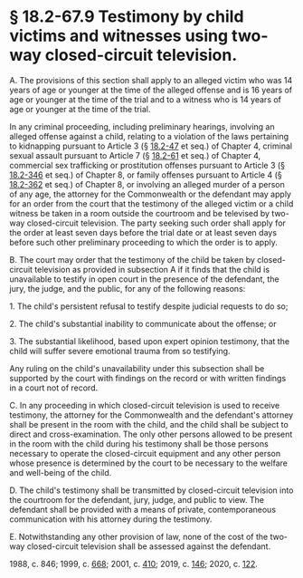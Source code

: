 # § 18.2-67.9 Testimony by child victims and witnesses using two-way closed-circuit television.

<p>A. The provisions of this section shall apply to an alleged victim who was 14 years of age or younger at the time of the alleged offense and is 16 years of age or younger at the time of the trial and to a witness who is 14 years of age or younger at the time of the trial.</p><p>In any criminal proceeding, including preliminary hearings, involving an alleged offense against a child, relating to a violation of the laws pertaining to kidnapping pursuant to Article 3 (§ <a href='/vacode/18.2-47/'>18.2-47</a> et seq.) of Chapter 4, criminal sexual assault pursuant to Article 7 (§ <a href='/vacode/18.2-61/'>18.2-61</a> et seq.) of Chapter 4, commercial sex trafficking or prostitution offenses pursuant to Article 3 (§ <a href='/vacode/18.2-346/'>18.2-346</a> et seq.) of Chapter 8, or family offenses pursuant to Article 4 (§ <a href='/vacode/18.2-362/'>18.2-362</a> et seq.) of Chapter 8, or involving an alleged murder of a person of any age, the attorney for the Commonwealth or the defendant may apply for an order from the court that the testimony of the alleged victim or a child witness be taken in a room outside the courtroom and be televised by two-way closed-circuit television. The party seeking such order shall apply for the order at least seven days before the trial date or at least seven days before such other preliminary proceeding to which the order is to apply.</p><p>B. The court may order that the testimony of the child be taken by closed-circuit television as provided in subsection A if it finds that the child is unavailable to testify in open court in the presence of the defendant, the jury, the judge, and the public, for any of the following reasons:</p><p>1. The child's persistent refusal to testify despite judicial requests to do so;</p><p>2. The child's substantial inability to communicate about the offense; or</p><p>3. The substantial likelihood, based upon expert opinion testimony, that the child will suffer severe emotional trauma from so testifying.</p><p>Any ruling on the child's unavailability under this subsection shall be supported by the court with findings on the record or with written findings in a court not of record.</p><p>C. In any proceeding in which closed-circuit television is used to receive testimony, the attorney for the Commonwealth and the defendant's attorney shall be present in the room with the child, and the child shall be subject to direct and cross-examination. The only other persons allowed to be present in the room with the child during his testimony shall be those persons necessary to operate the closed-circuit equipment and any other person whose presence is determined by the court to be necessary to the welfare and well-being of the child.</p><p>D. The child's testimony shall be transmitted by closed-circuit television into the courtroom for the defendant, jury, judge, and public to view. The defendant shall be provided with a means of private, contemporaneous communication with his attorney during the testimony.</p><p>E. Notwithstanding any other provision of law, none of the cost of the two-way closed-circuit television shall be assessed against the defendant.</p><p>1988, c. 846; 1999, c. <a href='http://lis.virginia.gov/cgi-bin/legp604.exe?991+ful+CHAP0668'>668</a>; 2001, c. <a href='http://lis.virginia.gov/cgi-bin/legp604.exe?011+ful+CHAP0410'>410</a>; 2019, c. <a href='http://lis.virginia.gov/cgi-bin/legp604.exe?191+ful+CHAP0146'>146</a>; 2020, c. <a href='http://lis.virginia.gov/cgi-bin/legp604.exe?201+ful+CHAP0122'>122</a>.</p>